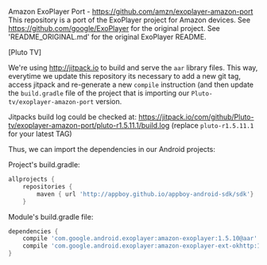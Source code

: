 Amazon ExoPlayer Port - https://github.com/amzn/exoplayer-amazon-port
This repository is a port of the ExoPlayer project for Amazon devices.
See https://github.com/google/ExoPlayer for the original project.
See 'README_ORIGINAL.md' for the original ExoPlayer README.


[Pluto TV]

We're using http://jitpack.io to build and serve the `aar` library files.
This way, everytime we update this repository its necessary to add a new 
git tag, access jitpack and re-generate a new `compile` instruction (and 
then update the `build.gradle` file of the project that is importing our
`Pluto-tv/exoplayer-amazon-port` version.

Jitpacks build log could be checked at:
https://jitpack.io/com/github/Pluto-tv/exoplayer-amazon-port/pluto-r1.5.11.1/build.log 
(replace `pluto-r1.5.11.1` for your latest TAG)

Thus, we can import the dependencies in our Android projects:

Project's build.gradle:

```groovy
allprojects {
    repositories {
        maven { url 'http://appboy.github.io/appboy-android-sdk/sdk'}
    }
```

Module's build.gradle file:

```groovy
dependencies {
    compile 'com.google.android.exoplayer:amazon-exoplayer:1.5.10@aar'
    compile 'com.google.android.exoplayer:amazon-exoplayer-ext-okhttp:1.5.10@aar'
}
``` 


